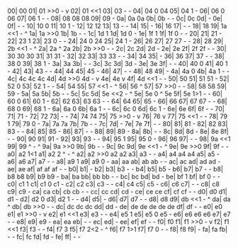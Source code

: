 00| 00
01| 01 >>0
       - v
02| 01 <<1
03| 03
       - -
04| 04 0 04
05| 04 1
       -
06| 06 0 06
07| 06 1
       - -
08| 08 08 08
09| 09
       -
0a| 0a 0a
0b| 0b
       - -
0c| 0c
0d|
       -
0e|
0f|
       - -
10| 10 0
11| 10 1
       -
12| 12 12
13| 13
       - -
14|
15|
       -
16| 16
17|
       - -
18| 18
19| 1a <<1
       - ^
1a| 1a >>0
1b| 1b
       - -
1c| 1d 1
1d| 1d 0
       -
1e| 1f 1
1f| 1f 0
       - -
20|
21| 21
       -
22| 23 1
23| 23 0
       - -
24| 24 0 24
25| 24 1
       -
26| 26
27| 27 27
       - -
28| 28
29| 2b <<1
       - ^
2a| 2a   ^ 2a
2b| 2b >>0
       - -
2c| 2c
2d| 2d
       -
2e| 2e
2f| 2f 2f
       - -
30| 30 30 30
31| 31 31
       -
32| 32
33| 33 33
       - -
34| 34
35|
       -
36| 36
37| 37
       - -
38| 38 0
39| 38 1
       -
3a| 3a
3b|
       - -
3c| 3c
3d| 3d
       -
3e| 3e
3f|
       - -
40| 40 0
41| 40 1
       -
42|
43| 43
       - -
44| 44
45| 45
       -
46|
47|
       - -
48| 48
49|
       -
4a| 4a 0
4b| 4a 1
       - -
4c| 4c     4c 4c
4d| 4d >>0 4d
       - v
4e| 4e   v
4f| 4d <<1
       - -
50| 50
51| 51 51
       -
52| 52 0
53| 52 1
       - -
54| 54
55| 57 <<1
       - ^
56| 56   ^
57| 57 >>0
       - -
58| 58 58
59| 59
       -
5a| 5a
5b| 5b
       - -
5c| 5c
5d| 5e <<2
       - ^
5e| 5e 0 ^ 5e
5f| 5e 1>1
       - -
60| 60 0
61| 60 1
       -
62| 62
63| 63 63
       - -
64| 64
65| 65
       -
66| 66
67| 67 67
       - -
68| 68 0
69| 68 1
       -
6a| 6a 0
6b| 6a 1
       - -
6c| 6c 0
6d| 6c 1
       -
6e| 6e
6f| 6f
       - -
70|
71| 71
       -
72| 72
73|
       - -
74| 74 74
75| 75 >>0
       - v
76| 76   v
77| 75 <<1
       - -
78| 79 1
79| 79 0
       -
7a| 7a 7a
7b| 7b
       - -
7c|
7d|
       -
7e| 7e
7f|
       - -
80|
81| 81
       -
82| 82
83| 83
       - -
84|
85| 85
       -
86|
87|
       - -
88|
89| 89
       -
8a|
8b|
       - -
8c|
8d| 8d
       -
8e| 8e
8f|
       - -
90| 90
91| 91
       -
92|
93| 93
       - -
94| 95 1
95| 95 0
       -
96| 96
97|
       - -
98| 9a <<1
99| 99   ^
       - ^
9a| 9a >>0
9b| 9b
       - -
9c| 9c
9d| 9e <<1
       - ^
9e| 9e >>0
9f| 9f
       - -
a0| a2 1<1
a1| a2 2 ^
       - ^
a2| a2 >>0 a2 a2
a3| a3
       - -
a4| a4 a4 a4
a5| a5
       -
a6| a6
a7| a7
       - -
a8| a9 1
a9| a9 0
       -
aa| aa
ab| ab ab
       - -
ac| ac
ad| ad ad
       -
ae| ae
af| af af af
       - -
b0|
b1|
       -
b2|
b3| b3
       - -
b4|
b5| b5
       -
b6|
b7| b7
       - -
b8| b8 b8
b9| b9 b9
       -
ba| ba
bb| bb bb
       - -
bc| bc
bd| bd
       -
be| bf 1
bf| bf 0
       - -
c0| c1 1
c1| c1 0 c1
       -
c2| c2
c3| c3
       - -
c4| c4
c5| c5
       -
c6| c6
c7|
       - -
c8| c8
c9| c9
       -
ca| ca
cb| cb cb
       - -
cc| cc
cd| cd
       -
ce| ce ce
cf| cf cf
       - -
d0| d0
d1| d1
       -
d2| d2 0
d3| d2 1
       - -
d4|
d5|
       -
d6|
d7| d7
       - -
d8| d8
d9| db <<1
       - ^
da| da   ^
db| db >>0
       - -
dc| dc dc dc
dd| dd
       -
de| de de de de de
df| df
       - -
e0| e0
e1| e1 >>0
       - v
e2| e1 <<1
e3| e3
       - -
e4| e5 1
e5| e5 0 e5
       -
e6| e6 e6 e6
e7| e7
       - -
e8|
e9| e9
       -
ea| ea
eb|
       - -
ec|
ed|
       -
ee|
ef| ef
       - -
f0| f0
f1| f1 >>0
       - v
f2| f1 <<1
f3| f3
       - -
f4| f7 3
f5| f7 2<2
       - ^
f6| f7 1>1
f7| f7 0
       - -
f8| f8
f9|
       -
fa| fa
fb|
       - -
fc| fc
fd| fd
       -
fe|
ff|
       - -
